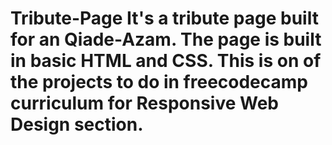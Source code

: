 # Tribute-Page It's a tribute page built for an Qiade-Azam. The page is built in basic HTML and CSS. This is on of the projects to do in freecodecamp curriculum for Responsive Web Design section.
